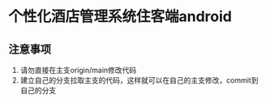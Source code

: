 # 个性化酒店管理系统住客端android
## 注意事项
1. 请勿直接在主支origin/main修改代码
2. 建立自己的分支拉取主支的代码，这样就可以在自己的主支修改，commit到自己的分支
